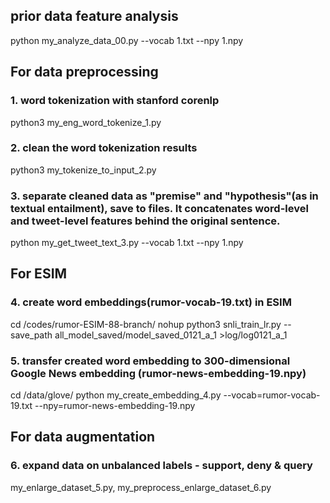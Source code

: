 ## prior data feature analysis
python my_analyze_data_00.py --vocab 1.txt --npy 1.npy

## For data preprocessing
### 1. word tokenization with stanford corenlp
python3 my_eng_word_tokenize_1.py
### 2. clean the word tokenization results
python3 my_tokenize_to_input_2.py
### 3. separate cleaned data as "premise" and "hypothesis"(as in textual entailment), save to files. It concatenates word-level and tweet-level features behind the original sentence.
python my_get_tweet_text_3.py --vocab 1.txt --npy 1.npy

## For ESIM
### 4. create word embeddings(rumor-vocab-19.txt) in ESIM
cd /codes/rumor-ESIM-88-branch/
nohup python3 snli_train_lr.py --save_path all_model_saved/model_saved_0121_a_1 >log/log0121_a_1
### 5. transfer created word embedding to 300-dimensional Google News embedding (rumor-news-embedding-19.npy)
cd /data/glove/
python my_create_embedding_4.py --vocab=rumor-vocab-19.txt --npy=rumor-news-embedding-19.npy

## For data augmentation
### 6. expand data on unbalanced labels - support, deny & query
my_enlarge_dataset_5.py, my_preprocess_enlarge_dataset_6.py
